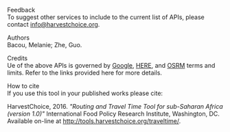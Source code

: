 <label>Feedback</label>  
To suggest other services to include to the current list of APIs, please contact info@harvestchoice.org.

<label>Authors</label>  
Bacou, Melanie; Zhe, Guo.

<label>Credits</label>  
Ue of the above APIs is governed by  [Google](https://developers.google.com/maps/documentation/distance-matrix/usage-limits), [HERE](https://developer.here.com/rest-apis/documentation/routing/topics/quick-start.html), and [OSRM](https://github.com/Project-OSRM/osrm-backend/wiki/Api-usage-policy) terms and limits. Refer to the links provided here for more details.

<label>How to cite</label>  
If you use this tool in your published works please cite:  

HarvestChoice, 2016. *"Routing and Travel Time Tool for sub-Saharan Africa (version 1.0)"* International Food Policy Research Institute, Washington, DC. Available on-line at http://tools.harvestchoice.org/traveltime/.
